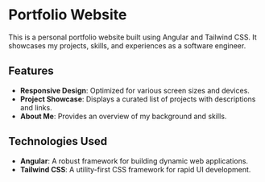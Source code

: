 # Portfolio Website

This is a personal portfolio website built using Angular and Tailwind CSS. It showcases my projects, skills, and experiences as a software engineer.

## Features

- **Responsive Design**: Optimized for various screen sizes and devices.
- **Project Showcase**: Displays a curated list of projects with descriptions and links.
- **About Me**: Provides an overview of my background and skills.

## Technologies Used

- **Angular**: A robust framework for building dynamic web applications.
- **Tailwind CSS**: A utility-first CSS framework for rapid UI development.
